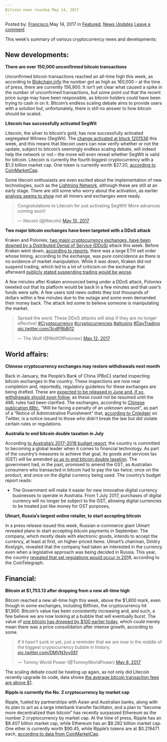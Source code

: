 ```yaml
---
Bitcoin news roundup May 14, 2017
---
```

<article class="post-listing post-19915 post type-post status-publish format-standard has-post-thumbnail hentry category-deepdot-news category-news-updates tag-1945 tag-3676 tag-bitcoin tag-news tag-roundup">
    <div class="post-inner">
    <p class="post-meta">
    <span>Posted by: <a href="https://www.deepdotweb.com/author/francisco/" title="">Francisco </a></span>
    <span>May 14, 2017</span>
    <span>in <a href="https://www.deepdotweb.com/category/deepdot-news/" rel="category tag">Featured</a>, <a href="https://www.deepdotweb.com/category/news-updates/" rel="category tag">News Updates</a></span>
    <span><a href="https://www.deepdotweb.com/2017/05/14/bitcoin-news-roundup-may-14-2017/#respond">Leave a comment</a></span>
    </p>
    <div class="clear"></div>
    <div class="entry">
    <p>This week’s summary of various cryptocurrency news and developments:</p>
    <h2>New developments:</h2>
    <p><strong>There are over 150,000 unconfirmed bitcoin transactions</strong></p>
    <p>Unconfirmed bitcoin transactions reached an all-time high this week, as according to <a href="https://blockchain.info/unconfirmed-transactions">Blokchain.info</a> the number got as high as 160,000 &#8211; at the time of press, there are currently 156,900. It isn’t yet clear what caused a spike in the number of unconfirmed transactions, but some point out that the recent price surge may have been responsible, as bitcoin holders could have been trying to cash in on it. Bitcoin’s endless scaling debate aims to provide users with a solution but, unfortunately, there is still no answer to how bitcoin should be scaled.</p>
    <p><strong>Litecoin has successfully activated SegWit</strong></p>
    <p>Litecoin, the silver to bitcoin’s gold, has now successfully activated segregated Witness (SegWit). The <a href="http://litecoinblockhalf.com/segwit.php">change activated at block 1201536</a> this week, and this means that litecoin users can now verify whether or not the update, subject to bitcoin’s seemingly endless scaling debate, will indeed help the network or not – the move will even reveal whether SegWit is valid for bitcoin. Litecoin is currently the fourth biggest cryptocurrency with a $1.3 billion market cap. One token is currently worth $27.20, <a href="https://coinmarketcap.com/">according to CoinMarketCap</a>.</p>
    <p>Some litecoin enthusiasts are even excited about the implementation of new technologies, such as the <a href="https://lightning.network/">Lightning Network</a>, although these are still at an early stage. There are still some who worry about the activation, as earlier <a href="https://www.reddit.com/r/litecoin/comments/67rqqf/buckle_your_seatbelts_there_may_be_some_minor/">analysis seems to show</a> not all miners and exchanges were ready.</p>
    <blockquote class="twitter-tweet" data-width="550">
    <p lang="en" dir="ltr">Congratulations to Litecoin for just activating SegWit! More advances coming soon!</p>
    <p>&mdash; litecoin (@litecoin) <a href="https://twitter.com/litecoin/status/862337904252792832">May 10, 2017</a></p></blockquote>
    <p><script async src="//platform.twitter.com/widgets.js" charset="utf-8"></script></p>
    <p><strong>Two major bitcoin exchanges have been targeted with a DDoS attack</strong></p>
    <p>Kraken and Poloniex, <a href="http://bitcoinchaser.com/kraken-and-poloniex-crashed">two major cryptocurrency exchanges, have been downed by a Distributed Denial of Service (DDoS)</a> attack this week. Before Kraken went down, <a href="https://www.cryptocoinsnews.com/kraken-poloniex-ddos-leads-trading-loses/">according to reports</a>, there was a large ETH sell order whose timing, according to the exchange, was pure coincidence as there is no evidence of market manipulation. While it was down, Kraken did not suspend trading, which led to a lot of criticism on the exchange that afterward <a href="https://www.reddit.com/r/ethtrader/comments/69x2kl/kraken_announcement_may_7th_ddos_ethusd/">publicly stated suspending trading would be worse</a>.</p>
    <p>A few minutes after Kraken announced being under a DDoS attack, Poloniex tweeted out that its platform would be back in a few minutes and that user’s funds were safe. A few users told news outlets they lost thousands of dollars within a few minutes due to the outage and some even demanded their money back. The attack led some to believe someone is manipulating the market.</p>
    <blockquote class="twitter-tweet" data-width="550">
    <p lang="en" dir="ltr">Spread the word. These DDoS attacks will stop if they are no longer effective! <a href="https://twitter.com/hashtag/Cryptocurrency?src=hash">#Cryptocurrency</a> <a href="https://twitter.com/hashtag/cryptocurrencies?src=hash">#cryptocurrencies</a> <a href="https://twitter.com/hashtag/altcoins?src=hash">#altcoins</a> <a href="https://twitter.com/hashtag/DayTrading?src=hash">#DayTrading</a> <a href="https://t.co/3cdPRbBj12">pic.twitter.com/3cdPRbBj12</a></p>
    <p>&mdash; The Wolf (@WolfOfPoloniex) <a href="https://twitter.com/WolfOfPoloniex/status/863147296535531521">May 12, 2017</a></p></blockquote>
    <p><script async src="//platform.twitter.com/widgets.js" charset="utf-8"></script></p>
    <h2>World affairs:</h2>
    <p><strong>Chinese cryptocurrency exchanges may restore withdrawals next month</strong></p>
    <p>Back in January, the People’s Bank of China (PBoC) started inspecting bitcoin exchanges in the country. These inspections are now near completion and, reportedly, regulatory guideless for these exchanges are being drafted. These are <a href="https://news.bitcoin.com/regulations-chinese-bitcoin-exchanges-expected-june-withdrawals-follow/">expected to be released in June and, if so, withdrawals should soon follow</a>, as these could not be resumed until the AML rules had been clarified. The exchanges, according to <a href="http://news.8btc.com/china-bitcoin-exchanges-to-allow-withdrawal-in-june">Chinese publication 8Btc</a>, “Will be facing a penalty of an unknown amount”, as part of a “Notice of Administrative Punishment” that, <a href="https://twitter.com/cnLedger/status/862137521194491904">according to Cnledger</a> on Twitter, is a notice issued to those who didn’t break the law but did violate certain rules or regulations.</p>
    <p><strong>Australia to end bitcoin double taxation in July</strong></p>
    <p>According <a href="http://www.budget.gov.au/2017-18/content/glossies/factsheets/html/FS_innovation.htm">to Australia’s 2017-2018 budget report</a>, the country is committed to becoming a global leader when it comes to financial technology. As part of the country’s measures to achieve that goal, its goods and services tax (GST) will be amended <a href="http://treasury.gov.au/~/media/Treasury/Publications%20and%20Media/Publications/2016/Government%20response%20to%20the%20Productivity%20Commission%20Inquiry%20into%20Business%20Set-up%20Transfer%20and%20Closure/Downloads/PDF/Government%20Response.ashx">so as to end bitcoin double taxation</a>. The government had, in the past, promised to amend the GST, as Australian consumers who transacted in bitcoin had to pay the tax twice; once on the product, and once on the digital currency being used. The country’s budget report reads:</p>
    <ul>
    <li>The Government will make it easier for new innovative digital currency businesses to operate in Australia. From 1 July 2017, purchases of digital currency will no longer be subject to the GST, allowing digital currencies to be treated just like money for GST purposes,</li>
    </ul>
    <p><strong>Ulmart, Russia’s largest online retailer, to start accepting bitcoin</strong></p>
    <p>In a press release issued this week, Russian e-commerce giant Ulmart revealed plans to start accepting bitcoin payments in September. The company, which mostly deals with electronic goods, intends to accept the currency, at least at first, on higher-priced items. Ulmart’s chairman, Dmitry Kostygin, revealed that the company had taken an interested in the currency even when a legislative approach was being decided in Russia. This year, the country <a href="https://cointelegraph.com/news/russia-to-recognize-bitcoin-in-2018-monitor-all-transactions7">revealed that set regulations would occur in 201</a>8, according to the CoinTelegraph.</p>
    <h2>Financial:</h2>
    <p><strong>Bitcoin at $1,753.13 after dropping from a new all-time high</strong></p>
    <p>Bitcoin reached a new all-time high this week, above the $1,800 mark, even though in some exchanges, including Bitfinex, the cryptocurrency hit $1,900. Bitcoin’s value has been consistently increasing and, and such, a few believe we are now looking at a bubble that will eventually burst. The value of <a href="https://coinmarketcap.com/currencies/bitcoin/">one bitcoin has dropped by $100 earlier today</a>, which could merely mean there was a price consolidation after intense growth, according to some.</p>
    <blockquote class="twitter-tweet" data-width="550">
    <p lang="en" dir="ltr">If it hasn&#39;t sunk in yet, just a reminder that we are now in the middle of the biggest cryptocurrency bubble in history. <a href="https://t.co/DMVN3yv0Ef">pic.twitter.com/DMVN3yv0Ef</a></p>
    <p>&mdash; Tommy World Power (@TommyWorldPower) <a href="https://twitter.com/TommyWorldPower/status/861596816135028736">May 8, 2017</a></p></blockquote>
    <p><script async src="//platform.twitter.com/widgets.js" charset="utf-8"></script></p>
    <p>The scaling debate could be heating up again, as not only did Litecoin recently upgrade its code, data shows <a href="https://bitcoinfees.21.co/">the average bitcoin transaction fees are above $1</a>.</p>
    <p><strong>Ripple is currently the No. 2 cryptocurrency by market cap</strong></p>
    <p>Ripple, fueled by partnerships with Asian and Australian banks, along with its plan to act as a large interbank transfer facilitator, and a plan to “become more decentralized than bitcoin” has recently surpassed Ethereum as the number 2 cryptocurrency by market cap. At the time of press, Ripple has an $8.407 billion market cap, while Ethereum has an $8.282 billion market cap. One ether is currently worth $90.45, while Ripple’s tokens are at $0.219471 each, <a href="https://coinmarketcap.com/currencies/bitcoin/">according to data from CoinMarketCap</a>.</p>
    </div>
    <span style="display:none"><a href="https://www.deepdotweb.com/tag/14/" rel="tag">14</a> <a href="https://www.deepdotweb.com/tag/2017/" rel="tag">2017</a> <a href="https://www.deepdotweb.com/tag/bitcoin/" rel="tag">bitcoin</a> <a href="https://www.deepdotweb.com/tag/news/" rel="tag">news</a> <a href="https://www.deepdotweb.com/tag/roundup/" rel="tag">roundup</a></span> <span style="display:none" class="updated">2017-05-14</span>
    <div style="display:none" class="vcard author" itemprop="author" itemscope itemtype="http://schema.org/Person"><strong class="fn" itemprop="name"><a href="https://www.deepdotweb.com/author/francisco/" title="Posts by Francisco" rel="author">Francisco</a></strong></div>
    </div>
</article>

